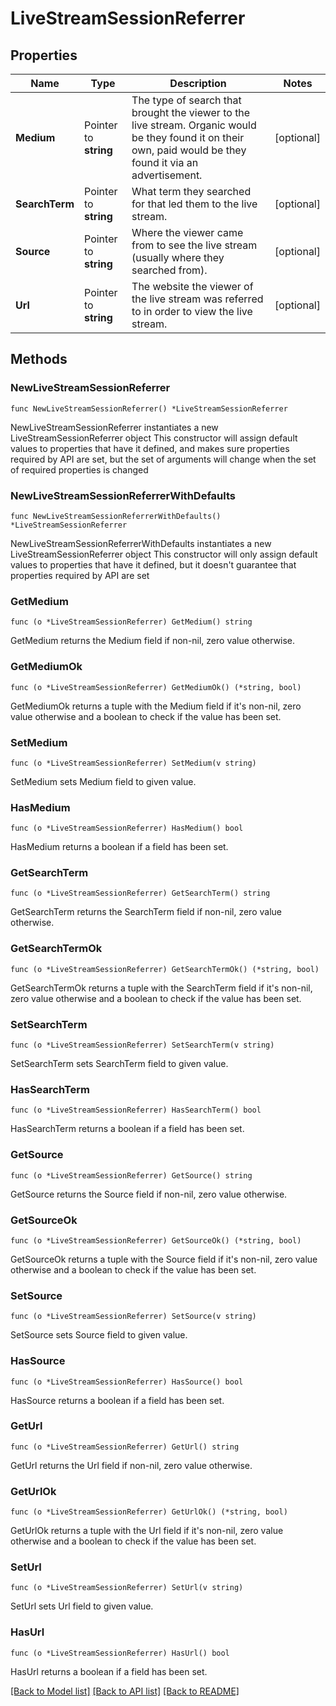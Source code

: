 # LiveStreamSessionReferrer

## Properties

Name | Type | Description | Notes
------------ | ------------- | ------------- | -------------
**Medium** | Pointer to **string** | The type of search that brought the viewer to the live stream. Organic would be they found it on their own, paid would be they found it via an advertisement. | [optional] 
**SearchTerm** | Pointer to **string** | What term they searched for that led them to the live stream. | [optional] 
**Source** | Pointer to **string** | Where the viewer came from to see the live stream (usually where they searched from). | [optional] 
**Url** | Pointer to **string** | The website the viewer of the live stream was referred to in order to view the live stream. | [optional] 

## Methods

### NewLiveStreamSessionReferrer

`func NewLiveStreamSessionReferrer() *LiveStreamSessionReferrer`

NewLiveStreamSessionReferrer instantiates a new LiveStreamSessionReferrer object
This constructor will assign default values to properties that have it defined,
and makes sure properties required by API are set, but the set of arguments
will change when the set of required properties is changed

### NewLiveStreamSessionReferrerWithDefaults

`func NewLiveStreamSessionReferrerWithDefaults() *LiveStreamSessionReferrer`

NewLiveStreamSessionReferrerWithDefaults instantiates a new LiveStreamSessionReferrer object
This constructor will only assign default values to properties that have it defined,
but it doesn't guarantee that properties required by API are set

### GetMedium

`func (o *LiveStreamSessionReferrer) GetMedium() string`

GetMedium returns the Medium field if non-nil, zero value otherwise.

### GetMediumOk

`func (o *LiveStreamSessionReferrer) GetMediumOk() (*string, bool)`

GetMediumOk returns a tuple with the Medium field if it's non-nil, zero value otherwise
and a boolean to check if the value has been set.

### SetMedium

`func (o *LiveStreamSessionReferrer) SetMedium(v string)`

SetMedium sets Medium field to given value.

### HasMedium

`func (o *LiveStreamSessionReferrer) HasMedium() bool`

HasMedium returns a boolean if a field has been set.

### GetSearchTerm

`func (o *LiveStreamSessionReferrer) GetSearchTerm() string`

GetSearchTerm returns the SearchTerm field if non-nil, zero value otherwise.

### GetSearchTermOk

`func (o *LiveStreamSessionReferrer) GetSearchTermOk() (*string, bool)`

GetSearchTermOk returns a tuple with the SearchTerm field if it's non-nil, zero value otherwise
and a boolean to check if the value has been set.

### SetSearchTerm

`func (o *LiveStreamSessionReferrer) SetSearchTerm(v string)`

SetSearchTerm sets SearchTerm field to given value.

### HasSearchTerm

`func (o *LiveStreamSessionReferrer) HasSearchTerm() bool`

HasSearchTerm returns a boolean if a field has been set.

### GetSource

`func (o *LiveStreamSessionReferrer) GetSource() string`

GetSource returns the Source field if non-nil, zero value otherwise.

### GetSourceOk

`func (o *LiveStreamSessionReferrer) GetSourceOk() (*string, bool)`

GetSourceOk returns a tuple with the Source field if it's non-nil, zero value otherwise
and a boolean to check if the value has been set.

### SetSource

`func (o *LiveStreamSessionReferrer) SetSource(v string)`

SetSource sets Source field to given value.

### HasSource

`func (o *LiveStreamSessionReferrer) HasSource() bool`

HasSource returns a boolean if a field has been set.

### GetUrl

`func (o *LiveStreamSessionReferrer) GetUrl() string`

GetUrl returns the Url field if non-nil, zero value otherwise.

### GetUrlOk

`func (o *LiveStreamSessionReferrer) GetUrlOk() (*string, bool)`

GetUrlOk returns a tuple with the Url field if it's non-nil, zero value otherwise
and a boolean to check if the value has been set.

### SetUrl

`func (o *LiveStreamSessionReferrer) SetUrl(v string)`

SetUrl sets Url field to given value.

### HasUrl

`func (o *LiveStreamSessionReferrer) HasUrl() bool`

HasUrl returns a boolean if a field has been set.


[[Back to Model list]](../README.md#documentation-for-models) [[Back to API list]](../README.md#documentation-for-api-endpoints) [[Back to README]](../README.md)


